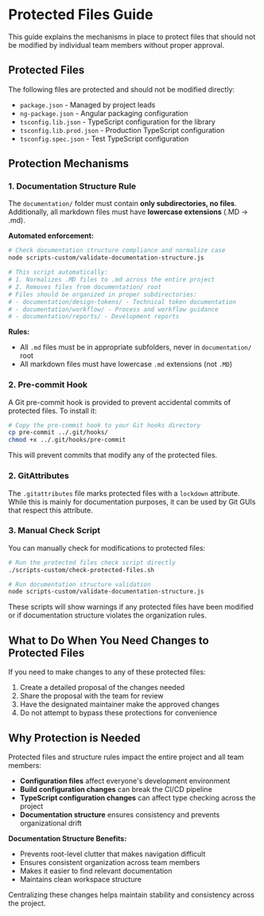 # Protected Files Guide

This guide explains the mechanisms in place to protect files that should not be modified by individual team members without proper approval.

## Protected Files

The following files are protected and should not be modified directly:

- `package.json` - Managed by project leads
- `ng-package.json` - Angular packaging configuration
- `tsconfig.lib.json` - TypeScript configuration for the library
- `tsconfig.lib.prod.json` - Production TypeScript configuration
- `tsconfig.spec.json` - Test TypeScript configuration

## Protection Mechanisms

### 1. Documentation Structure Rule

The `documentation/` folder must contain **only subdirectories, no files**. Additionally, all markdown files must have **lowercase extensions** (.MD → .md).

**Automated enforcement:**
```bash
# Check documentation structure compliance and normalize case
node scripts-custom/validate-documentation-structure.js

# This script automatically:
# 1. Normalizes .MD files to .md across the entire project  
# 2. Removes files from documentation/ root
# Files should be organized in proper subdirectories:
# - documentation/design-tokens/ - Technical token documentation
# - documentation/workflow/ - Process and workflow guidance  
# - documentation/reports/ - Development reports
```

**Rules:** 
- All `.md` files must be in appropriate subfolders, never in `documentation/` root
- All markdown files must have lowercase `.md` extensions (not `.MD`)

### 2. Pre-commit Hook

A Git pre-commit hook is provided to prevent accidental commits of protected files. To install it:

```bash
# Copy the pre-commit hook to your Git hooks directory
cp pre-commit ../.git/hooks/
chmod +x ../.git/hooks/pre-commit
```

This will prevent commits that modify any of the protected files.

### 2. GitAttributes

The `.gitattributes` file marks protected files with a `lockdown` attribute. While this is mainly for documentation purposes, it can be used by Git GUIs that respect this attribute.

### 3. Manual Check Script

You can manually check for modifications to protected files:

```bash
# Run the protected files check script directly
./scripts-custom/check-protected-files.sh

# Run documentation structure validation
node scripts-custom/validate-documentation-structure.js
```

These scripts will show warnings if any protected files have been modified or if documentation structure violates the organization rules.

## What to Do When You Need Changes to Protected Files

If you need to make changes to any of these protected files:

1. Create a detailed proposal of the changes needed
2. Share the proposal with the team for review
3. Have the designated maintainer make the approved changes
4. Do not attempt to bypass these protections for convenience

## Why Protection is Needed

Protected files and structure rules impact the entire project and all team members:

- **Configuration files** affect everyone's development environment
- **Build configuration changes** can break the CI/CD pipeline  
- **TypeScript configuration changes** can affect type checking across the project
- **Documentation structure** ensures consistency and prevents organizational drift

**Documentation Structure Benefits:**
- Prevents root-level clutter that makes navigation difficult
- Ensures consistent organization across team members
- Makes it easier to find relevant documentation
- Maintains clean workspace structure

Centralizing these changes helps maintain stability and consistency across the project.
